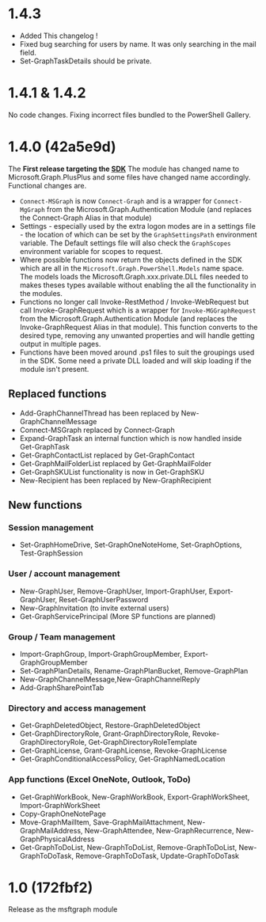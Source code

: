 # 1.4.3
* Added This changelog !
* Fixed bug searching for users by name. It was only searching in the mail field. 
* Set-GraphTaskDetails should be private.

# 1.4.1 & 1.4.2
No code changes. Fixing incorrect files bundled to the PowerShell Gallery. 

# 1.4.0  (42a5e9d)

The **First release targeting the [SDK](https://github.com/microsoftgraph/msgraph-sdk-powershell)**
The module has changed name to Microsoft.Graph.PlusPlus and some files have changed name accordingly. Functional changes are. 
* `Connect-MSGraph` is now `Connect-Graph` and is a wrapper for `Connect-MgGraph` from the Microsoft.Graph.Authentication Module (and replaces the Connect-Graph Alias in that module)
* Settings - especially used by the extra logon modes are in a settings file - the location of which can be set by the `GraphSettingsPath` environment variable. The Default settings file will also check the `GraphScopes` environment variable for scopes to request. 
* Where possible functions now return the objects defined in the SDK which are all in the `Microsoft.Graph.PowerShell.Models` name space. The models loads the Microsoft.Graph.xxx.private.DLL files needed to makes theses types available without enabling the all the functionality in the modules.  
* Functions no longer call Invoke-RestMethod / Invoke-WebRequest but call Invoke-GraphRequest which is a wrapper for `Invoke-MGGraphRequest` from the Microsoft.Graph.Authentication Module (and replaces the Invoke-GraphRequest Alias in that module). This function converts to the desired type, removing any unwanted properties and will handle getting output in multiple pages. 
* Functions have been moved around .ps1 files to suit the groupings used in the SDK. Some need a private DLL loaded and will skip loading if the module isn't present.  

## Replaced functions
* Add-GraphChannelThread has been replaced by New-GraphChannelMessage
* Connect-MSGraph  replaced by Connect-Graph
* Expand-GraphTask an internal function which is now handled inside Get-GraphTask
* Get-GraphContactList replaced by Get-GraphContact
* Get-GraphMailFolderList replaced by Get-GraphMailFolder
* Get-GraphSKUList functionality is now in Get-GraphSKU
* New-Recipient    has been replaced by New-GraphRecipient

## New functions 
### Session management
* Set-GraphHomeDrive, Set-GraphOneNoteHome, Set-GraphOptions, Test-GraphSession

### User / account management
* New-GraphUser, Remove-GraphUser, Import-GraphUser,  Export-GraphUser, Reset-GraphUserPassword
* New-GraphInvitation (to invite external users)
* Get-GraphServicePrincipal (More SP functions are planned)

### Group / Team management
* Import-GraphGroup, Import-GraphGroupMember,  Export-GraphGroupMember 
* Set-GraphPlanDetails, Rename-GraphPlanBucket, Remove-GraphPlan
* New-GraphChannelMessage,New-GraphChannelReply
* Add-GraphSharePointTab

### Directory and access management
* Get-GraphDeletedObject, Restore-GraphDeletedObject
* Get-GraphDirectoryRole, Grant-GraphDirectoryRole, Revoke-GraphDirectoryRole, Get-GraphDirectoryRoleTemplate
* Get-GraphLicense, Grant-GraphLicense, Revoke-GraphLicense
* Get-GraphConditionalAccessPolicy, Get-GraphNamedLocation

### App functions (Excel OneNote, Outlook, ToDo)
* Get-GraphWorkBook, New-GraphWorkBook, Export-GraphWorkSheet, Import-GraphWorkSheet 
* Copy-GraphOneNotePage
* Move-GraphMailItem, Save-GraphMailAttachment, New-GraphMailAddress, New-GraphAttendee, New-GraphRecurrence, New-GraphPhysicalAddress
* Get-GraphToDoList, New-GraphToDoList, Remove-GraphToDoList, New-GraphToDoTask, Remove-GraphToDoTask, Update-GraphToDoTask

# 1.0 (172fbf2) 
Release as the msftgraph module
